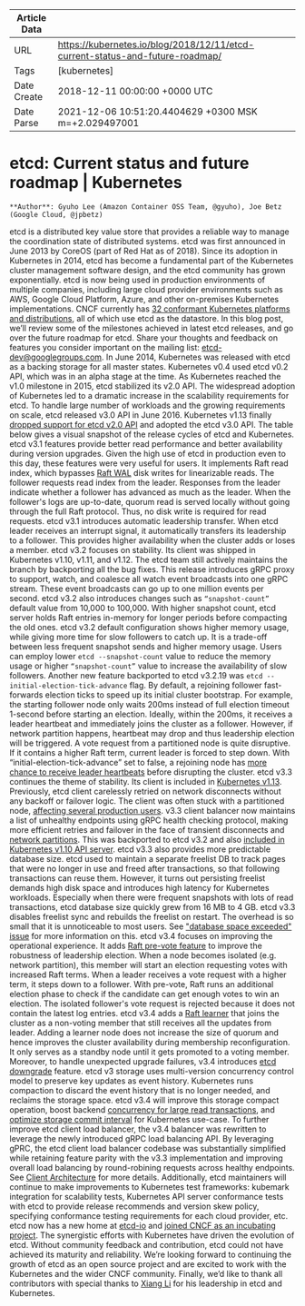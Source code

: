 |             Article Data             ||
| ----------------- | ----------------- |
| URL               | https://kubernetes.io/blog/2018/12/11/etcd-current-status-and-future-roadmap/        |
| Tags              | [kubernetes]       |
| Date Create       | 2018-12-11 00:00:00 &#43;0000 UTC |
| Date Parse        | 2021-12-06 10:51:20.4404629 &#43;0300 MSK m=&#43;2.029497001  |

# etcd: Current status and future roadmap | Kubernetes

	
	
	
	
	**Author**: Gyuho Lee (Amazon Container OSS Team, @gyuho), Joe Betz (Google Cloud, @jpbetz)
etcd is a distributed key value store that provides a reliable way to manage the coordination state of distributed systems. etcd was first announced in June 2013 by CoreOS (part of Red Hat as of 2018). Since its adoption in Kubernetes in 2014, etcd has become a fundamental part of the Kubernetes cluster management software design, and the etcd community has grown exponentially. etcd is now being used in production environments of multiple companies, including large cloud provider environments such as AWS, Google Cloud Platform, Azure, and other on-premises Kubernetes implementations. CNCF currently has [32 conformant Kubernetes platforms and distributions](https://www.cncf.io/announcement/2017/11/13/cloud-native-computing-foundation-launches-certified-kubernetes-program-32-conformant-distributions-platforms/), all of which use etcd as the datastore.
In this blog post, we’ll review some of the milestones achieved in latest etcd releases, and go over the future roadmap for etcd. Share your thoughts and feedback on features you consider important on the mailing list: [etcd-dev@googlegroups.com](mailto:etcd-dev@googlegroups.com).
In June 2014, Kubernetes was released with etcd as a backing storage for all master states. Kubernetes v0.4 used etcd v0.2 API, which was in an alpha stage at the time. As Kubernetes reached the v1.0 milestone in 2015, etcd stabilized its v2.0 API. The widespread adoption of Kubernetes led to a dramatic increase in the scalability requirements for etcd. To handle large number of workloads and the growing requirements on scale, etcd released v3.0 API in June 2016. Kubernetes v1.13 finally [dropped support for etcd v2.0 API](https://github.com/kubernetes/enhancements/issues/622) and adopted the etcd v3.0 API. The table below gives a visual snapshot of the release cycles of etcd and Kubernetes.
etcd v3.1 features provide better read performance and better availability during version upgrades. Given the high use of etcd in production even to this day, these features were very useful for users. It implements Raft read index, which bypasses [Raft WAL](https://godoc.org/github.com/etcd-io/etcd/wal) disk writes for linearizable reads. The follower requests read index from the leader. Responses from the leader indicate whether a follower has advanced as much as the leader. When the follower&#39;s logs are up-to-date, quorum read is served locally without going through the full Raft protocol. Thus, no disk write is required for read requests. etcd v3.1 introduces automatic leadership transfer. When etcd leader receives an interrupt signal, it automatically transfers its leadership to a follower. This provides higher availability when the cluster adds or loses a member.
etcd v3.2 focuses on stability. Its client was shipped in Kubernetes v1.10, v1.11, and v1.12. The etcd team still actively maintains the branch by backporting all the bug fixes. This release introduces gRPC proxy to support, watch, and coalesce all watch event broadcasts into one gRPC stream. These event broadcasts can go up to one million events per second.
etcd v3.2 also introduces changes such as ```“snapshot-count”``` default value from 10,000 to 100,000. With higher snapshot count, etcd server holds Raft entries in-memory for longer periods before compacting the old ones. etcd v3.2 default configuration shows higher memory usage, while giving more time for slow followers to catch up. It is a trade-off between less frequent snapshot sends and higher memory usage. Users can employ lower ```etcd --snapshot-count``` value to reduce the memory usage or higher ```“snapshot-count”``` value to increase the availability of slow followers.
Another new feature backported to etcd v3.2.19 was ```etcd --initial-election-tick-advance``` flag. By default, a rejoining follower fast-forwards election ticks to speed up its initial cluster bootstrap. For example, the starting follower node only waits 200ms instead of full election timeout 1-second before starting an election. Ideally, within the 200ms, it receives a leader heartbeat and immediately joins the cluster as a follower. However, if network partition happens, heartbeat may drop and thus leadership election will be triggered. A vote request from a partitioned node is quite disruptive. If it contains a higher Raft term, current leader is forced to step down. With “initial-election-tick-advance” set to false, a rejoining node has [more chance to receive leader heartbeats](https://github.com/etcd-io/etcd/pull/9591) before disrupting the cluster.
etcd v3.3 continues the theme of stability. Its client is included in [Kubernetes v1.13](https://github.com/kubernetes/kubernetes/pull/69322). Previously, etcd client carelessly retried on network disconnects without any backoff or failover logic. The client was often stuck with a partitioned node, [affecting several production users](https://github.com/etcd-io/etcd/issues/7321). v3.3 client balancer now maintains a list of unhealthy endpoints using gRPC health checking protocol, making more efficient retries and failover in the face of transient disconnects and [network partitions](https://github.com/etcd-io/etcd/issues/8711). This was backported to etcd v3.2 and also [included in Kubernetes v1.10 API server](https://github.com/kubernetes/kubernetes/pull/57480). etcd v3.3 also provides more predictable database size. etcd used to maintain a separate freelist DB to track pages that were no longer in use and freed after transactions, so that following transactions can reuse them. However, it turns out persisting freelist demands high disk space and introduces high latency for Kubernetes workloads. Especially when there were frequent snapshots with lots of read transactions, etcd database size quickly grew from 16 MB to 4 GB. etcd v3.3 disables freelist sync and rebuilds the freelist on restart. The overhead is so small that it is unnoticeable to most users. See [&#34;database space exceeded&#34; issue](https://github.com/etcd-io/etcd/issues/8009) for more information on this.
etcd v3.4 focuses on improving the operational experience. It adds [Raft pre-vote feature](https://github.com/etcd-io/etcd/pull/9352) to improve the robustness of leadership election. When a node becomes isolated (e.g. network partition), this member will start an election requesting votes with increased Raft terms. When a leader receives a vote request with a higher term, it steps down to a follower. With pre-vote, Raft runs an additional election phase to check if the candidate can get enough votes to win an election. The isolated follower&#39;s vote request is rejected because it does not contain the latest log entries.
etcd v3.4 adds a [Raft learner](https://etcd.io/docs/v3.4.0/learning/design-learner/#Raft%20Learner) that joins the cluster as a non-voting member that still receives all the updates from leader. Adding a learner node does not increase the size of quorum and hence improves the cluster availability during membership reconfiguration. It only serves as a standby node until it gets promoted to a voting member. Moreover, to handle unexpected upgrade failures, v3.4 introduces [etcd downgrade](https://groups.google.com/forum/?hl=en#!topic/etcd-dev/Hq6zru44L74) feature.
etcd v3 storage uses multi-version concurrency control model to preserve key updates as event history. Kubernetes runs compaction to discard the event history that is no longer needed, and reclaims the storage space. etcd v3.4 will improve this storage compact operation, boost backend [concurrency for large read transactions](https://github.com/etcd-io/etcd/pull/9384), and [optimize storage commit interval](https://github.com/etcd-io/etcd/pull/10283) for Kubernetes use-case.
To further improve etcd client load balancer, the v3.4 balancer was rewritten to leverage the newly introduced gRPC load balancing API. By leveraging gPRC, the etcd client load balancer codebase was substantially simplified while retaining feature parity with the v3.3 implementation and improving overall load balancing by round-robining requests across healthy endpoints. See [Client Architecture](https://etcd.io/docs/v3.4.0/learning/design-client/) for more details.
Additionally, etcd maintainers will continue to make improvements to Kubernetes test frameworks: kubemark integration for scalability tests, Kubernetes API server conformance tests with etcd to provide release recommends and version skew policy, specifying conformance testing requirements for each cloud provider, etc.
etcd now has a new home at [etcd-io](https://github.com/etcd-io) and [joined CNCF as an incubating project](https://www.cncf.io/blog/2018/12/11/cncf-to-host-etcd/).
The synergistic efforts with Kubernetes have driven the evolution of etcd. Without community feedback and contribution, etcd could not have achieved its maturity and reliability. We’re looking forward to continuing the growth of etcd as an open source project and are excited to work with the Kubernetes and the wider CNCF community.
Finally, we’d like to thank all contributors with special thanks to [Xiang Li](https://github.com/xiang90) for his leadership in etcd and Kubernetes.


	

	


